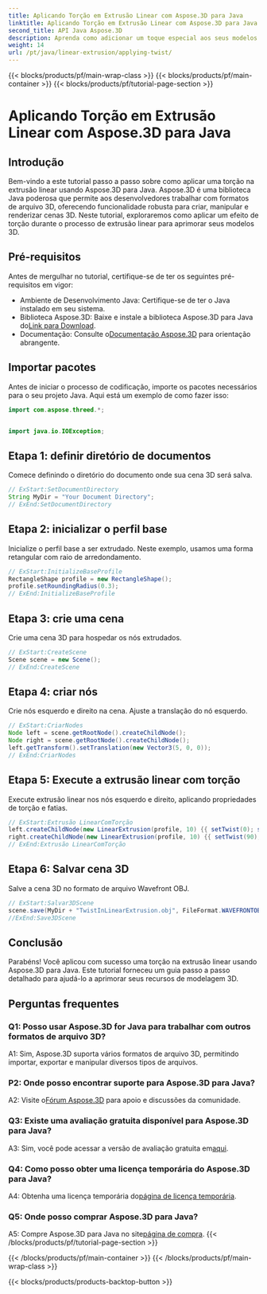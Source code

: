 ```yaml
---
title: Aplicando Torção em Extrusão Linear com Aspose.3D para Java
linktitle: Aplicando Torção em Extrusão Linear com Aspose.3D para Java
second_title: API Java Aspose.3D
description: Aprenda como adicionar um toque especial aos seus modelos 3D usando Aspose.3D para Java. Siga nosso guia passo a passo para obter efeitos de extrusão linear aprimorados.
weight: 14
url: /pt/java/linear-extrusion/applying-twist/
---
```


{{< blocks/products/pf/main-wrap-class >}}
{{< blocks/products/pf/main-container >}}
{{< blocks/products/pf/tutorial-page-section >}}

# Aplicando Torção em Extrusão Linear com Aspose.3D para Java

## Introdução

Bem-vindo a este tutorial passo a passo sobre como aplicar uma torção na extrusão linear usando Aspose.3D para Java. Aspose.3D é uma biblioteca Java poderosa que permite aos desenvolvedores trabalhar com formatos de arquivo 3D, oferecendo funcionalidade robusta para criar, manipular e renderizar cenas 3D. Neste tutorial, exploraremos como aplicar um efeito de torção durante o processo de extrusão linear para aprimorar seus modelos 3D.

## Pré-requisitos

Antes de mergulhar no tutorial, certifique-se de ter os seguintes pré-requisitos em vigor:

- Ambiente de Desenvolvimento Java: Certifique-se de ter o Java instalado em seu sistema.
-  Biblioteca Aspose.3D: Baixe e instale a biblioteca Aspose.3D para Java do[Link para Download](https://releases.aspose.com/3d/java/).
-  Documentação: Consulte o[Documentação Aspose.3D](https://reference.aspose.com/3d/java/) para orientação abrangente.

## Importar pacotes

Antes de iniciar o processo de codificação, importe os pacotes necessários para o seu projeto Java. Aqui está um exemplo de como fazer isso:

```java
import com.aspose.threed.*;


import java.io.IOException;
```

## Etapa 1: definir diretório de documentos

Comece definindo o diretório do documento onde sua cena 3D será salva.

```java
// ExStart:SetDocumentDirectory
String MyDir = "Your Document Directory";
// ExEnd:SetDocumentDirectory
```

## Etapa 2: inicializar o perfil base

Inicialize o perfil base a ser extrudado. Neste exemplo, usamos uma forma retangular com raio de arredondamento.

```java
// ExStart:InitializeBaseProfile
RectangleShape profile = new RectangleShape();
profile.setRoundingRadius(0.3);
// ExEnd:InitializeBaseProfile
```

## Etapa 3: crie uma cena

Crie uma cena 3D para hospedar os nós extrudados.

```java
// ExStart:CreateScene
Scene scene = new Scene();
// ExEnd:CreateScene
```

## Etapa 4: criar nós

Crie nós esquerdo e direito na cena. Ajuste a translação do nó esquerdo.

```java
// ExStart:CriarNodes
Node left = scene.getRootNode().createChildNode();
Node right = scene.getRootNode().createChildNode();
left.getTransform().setTranslation(new Vector3(5, 0, 0));
// ExEnd:CriarNodes
```

## Etapa 5: Execute a extrusão linear com torção

Execute extrusão linear nos nós esquerdo e direito, aplicando propriedades de torção e fatias.

```java
// ExStart:Extrusão LinearComTorção
left.createChildNode(new LinearExtrusion(profile, 10) {{ setTwist(0); setSlices(100); }});
right.createChildNode(new LinearExtrusion(profile, 10) {{ setTwist(90); setSlices(100); }});
// ExEnd:Extrusão LinearComTorção
```

## Etapa 6: Salvar cena 3D

Salve a cena 3D no formato de arquivo Wavefront OBJ.

```java
// ExStart:Salvar3DScene
scene.save(MyDir + "TwistInLinearExtrusion.obj", FileFormat.WAVEFRONTOBJ);
//ExEnd:Save3DScene
```

## Conclusão

Parabéns! Você aplicou com sucesso uma torção na extrusão linear usando Aspose.3D para Java. Este tutorial forneceu um guia passo a passo detalhado para ajudá-lo a aprimorar seus recursos de modelagem 3D.

## Perguntas frequentes

### Q1: Posso usar Aspose.3D for Java para trabalhar com outros formatos de arquivo 3D?

A1: Sim, Aspose.3D suporta vários formatos de arquivo 3D, permitindo importar, exportar e manipular diversos tipos de arquivos.

### P2: Onde posso encontrar suporte para Aspose.3D para Java?

 A2: Visite o[Fórum Aspose.3D](https://forum.aspose.com/c/3d/18) para apoio e discussões da comunidade.

### Q3: Existe uma avaliação gratuita disponível para Aspose.3D para Java?

 A3: Sim, você pode acessar a versão de avaliação gratuita em[aqui](https://releases.aspose.com/).

### Q4: Como posso obter uma licença temporária do Aspose.3D para Java?

 A4: Obtenha uma licença temporária do[página de licença temporária](https://purchase.aspose.com/temporary-license/).

### Q5: Onde posso comprar Aspose.3D para Java?

 A5: Compre Aspose.3D para Java no site[página de compra](https://purchase.aspose.com/buy).
{{< /blocks/products/pf/tutorial-page-section >}}

{{< /blocks/products/pf/main-container >}}
{{< /blocks/products/pf/main-wrap-class >}}

{{< blocks/products/products-backtop-button >}}
